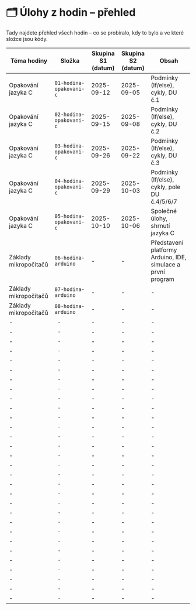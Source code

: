 # 🗂 Úlohy z hodin – přehled

Tady najdete přehled všech hodin – co se probíralo, kdy to bylo a ve které složce jsou kódy.

| Téma hodiny               | Složka                              | Skupina S1 (datum) | Skupina S2 (datum) | Obsah |
|----------------------------|--------------------------------------|-------------------|-------------------|-------|
| Opakování jazyka C  | `01-hodina-opakovani-c`          | 2025-09-12        | 2025-09-05        | Podmínky (If/else), cykly, DU č.1 |
| Opakování jazyka C     | `02-hodina-opakovani-c`  | 2025-09-15        | 2025-09-08       | Podmínky (If/else), cykly, DU č.2 |
| Opakování jazyka C      | `03-hodina-opakovani-c`                | 2025-09-26        | 2025-09-22      | Podmínky (If/else), cykly, DU č.3 |
| Opakování jazyka C      | `04-hodina-opakovani-c`                | 2025-09-29        | 2025-10-03      | Podmínky (If/else), cykly, pole DU č.4/5/6/7 | 
| Opakování jazyka C      | `05-hodina-opakovani-c`                | 2025-10-10        | 2025-10-06     | Společné úlohy, shrnutí jazyka C |
| Základy mikropočítačů      | `06-hodina-arduino`                | -        | -      | Představení platformy Arduino, IDE, simulace a první program |
| Základy mikropočítačů      | `07-hodina-arduino`                | -        | -      | - |  - |
| Základy mikropočítačů      | `08-hodina-arduino`                | -        | -      | - |  - |
| -      | ` -`                | -        | -      | - |  - |
| -      | ` -`                | -        | -      | - |  - |
| -      | ` -`                | -        | -      | - |  - |
| -      | ` -`                | -        | -      | - |  - |
| -      | ` -`                | -        | -      | - |  - |
| -      | ` -`                | -        | -      | - |  - |
| -      | ` -`                | -        | -      | - |  - |
| -      | ` -`                | -        | -      | - |  - |
| -      | ` -`                | -        | -      | - |  - |
| -      | ` -`                | -        | -      | - |  - |
| -      | ` -`                | -        | -      | - |  - |
| -      | ` -`                | -        | -      | - |  - |
| -      | ` -`                | -        | -      | - |  - |
| -      | ` -`                | -        | -      | - |  - |
| -      | ` -`                | -        | -      | - |  - |
| -      | ` -`                | -        | -      | - |  - |
| -      | ` -`                | -        | -      | - |  - |
| -      | ` -`                | -        | -      | - |  - |
| -      | ` -`                | -        | -      | - |  - |
| -      | ` -`                | -        | -      | - |  - |
| -      | ` -`                | -        | -      | - |  - |
| -      | ` -`                | -        | -      | - |  - |
| -      | ` -`                | -        | -      | - |  - |
| -      | ` -`                | -        | -      | - |  - |
| -      | ` -`                | -        | -      | - |  - |
| -      | ` -`                | -        | -      | - |  - |
| -      | ` -`                | -        | -      | - |  - |
| -      | ` -`                | -        | -      | - |  - |
| -      | ` -`                | -        | -      | - |  - |
| -      | ` -`                | -        | -      | - |  - |

